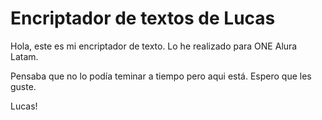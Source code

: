 <h1>Encriptador de textos de Lucas</h1>

Hola, este es mi encriptador de texto. Lo he realizado para ONE Alura Latam.

Pensaba que no lo podía teminar a tiempo pero aqui está. Espero que les guste.

Lucas!